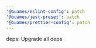 ```yaml
---
'@buames/eslint-config': patch
'@buames/jest-preset': patch
'@buames/prettier-config': patch
---
```


deps: Upgrade all deps
